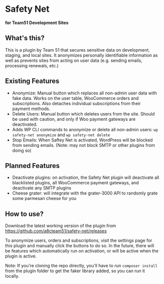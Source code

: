 # Safety Net
**for Team51 Development Sites**

## What's this?
This is a plugin by Team 51 that secures sensitive data on development, staging, and local sites. It anonymizes personally identifiable information as well as prevents sites from acting on user data (e.g. sending emails, processing renewals, etc.)

## Existing Features
- Anonymize: Manual button which replaces all non-admin user data with fake data. Works on the user table, WooCommerce orders and subscriptions. Also detaches individual subscriptions from their payment methods.
- Delete Users: Manual button which deletes users from the site. Should be used with caution, and only if Woo payment gateways are deactivated.
- Adds WP CLI commands to anonymize or delete all non-admin users: `wp safety-net anonymize` and `wp safety-net delete`
- Stop Emails: When Saftey Net is activated, WordPress will be blocked from sending emails. (Note: may not block SMTP or other plugins from doing so)

## Planned Features
- Deactivate plugins: on activation, the Safety Net plugin will deactivate all blacklisted plugins, all WooCommerce payment gateways, and deactivate any SMTP plugins
- Cheese grater: will integrate with the grater-3000 API to randomly grate some parmesan cheese for you

## How to use?
Download the latest working version of the plugin from https://github.com/a8cteam51/safety-net/releases

To anonymize users, orders and subscriptions, visit the settings page for this plugin and manually click the buttons to do so. In the future, there will be features which automatically run on activation, or will be active when the plugin is active.

Note: If you're cloning the repo directly, you'll have to run `composer install` from the plugin folder to get the faker library added, so you can run it locally.
